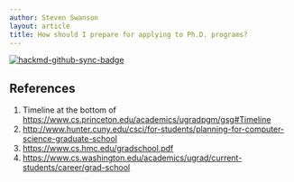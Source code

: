 ```yaml
---
author: Steven Swanson
layout: article
title: How should I prepare for applying to Ph.D. programs?
---
```


[![hackmd-github-sync-badge](https://hackmd.io/-I3okYdIQ9aPJiTFg1idvg/badge)](https://hackmd.io/-I3okYdIQ9aPJiTFg1idvg)

## References

1. Timeline at the bottom of https://www.cs.princeton.edu/academics/ugradpgm/gsg#Timeline
2. http://www.hunter.cuny.edu/csci/for-students/planning-for-computer-science-graduate-school
3. https://www.cs.hmc.edu/gradschool.pdf
4. https://www.cs.washington.edu/academics/ugrad/current-students/career/grad-school




